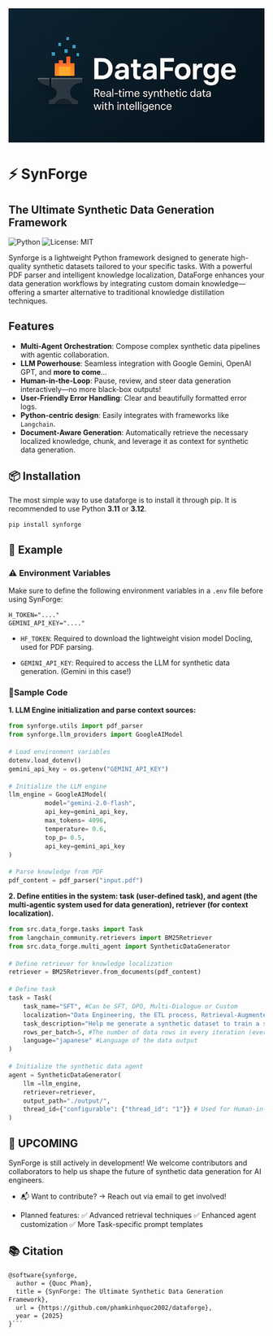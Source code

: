 <div align="center"><img src="https://github.com/phamkinhquoc2002/dataforge/blob/main/truelogo.png" alt="My Image" width="900"/></div>

# ⚡️ SynForge
## The Ultimate Synthetic Data Generation Framework
![Python](https://img.shields.io/badge/Python-3.11%2B-blue?logo=python) ![License: MIT](https://img.shields.io/badge/License-MIT-green?logo=open-source-initiative)

Synforge is a lightweight Python framework designed to generate high-quality synthetic datasets tailored to your specific tasks. With a powerful PDF parser and intelligent knowledge localization, DataForge enhances your data generation workflows by integrating custom domain knowledge—offering a smarter alternative to traditional knowledge distillation techniques. 

## Features
* **Multi-Agent Orchestration**: Compose complex synthetic data pipelines with agentic collaboration.
* **LLM Powerhouse**: Seamless integration with Google Gemini, OpenAI GPT, and **more to come**...
* **Human-in-the-Loop**: Pause, review, and steer data generation interactively—no more black-box outputs!
* **User-Friendly Error Handling**: Clear and beautifully formatted error logs.
* **Python-centric design**: Easily integrates with frameworks like `Langchain`.
* **Document-Aware Generation**: Automatically retrieve the necessary localized knowledge, chunk, and leverage it as context for synthetic data generation.
## 📦 Installation
The most simple way to use dataforge is to install it through pip. It is recommended to use Python **3.11** or **3.12**.
```bash
pip install synforge
```
## 🧪 Example
### ⚠️ Environment Variables
Make sure to define the following environment variables in a `.env` file before using SynForge:
```
H_TOKEN="...."
GEMINI_API_KEY="...."
```
* `HF_TOKEN`: Required to download the lightweight vision model Docling, used for PDF parsing.

* `GEMINI_API_KEY`: Required to access the LLM for synthetic data generation. (Gemini in this case!)
### 🔧Sample Code
**1. LLM Engine initialization and parse context sources:**
```python
from synforge.utils import pdf_parser
from synforge.llm_providers import GoogleAIModel

# Load environment variables
dotenv.load_dotenv()
gemini_api_key = os.getenv("GEMINI_API_KEY")

# Initialize the LLM engine
llm_engine = GoogleAIModel(
          model="gemini-2.0-flash",
          api_key=gemini_api_key,
          max_tokens= 4096,
          temperature= 0.6,
          top_p= 0.5,
          api_key=gemini_api_key
)

# Parse knowledge from PDF
pdf_content = pdf_parser("input.pdf")
```
**2. Define entities in the system: task (user-defined task), and agent (the multi-agentic system used for data generation), retriever (for context localization).**
```python
from src.data_forge.tasks import Task
from langchain_community.retrievers import BM25Retriever
from src.data_forge.multi_agent import SyntheticDataGenerator

# Define retriever for knowledge localization
retriever = BM25Retriever.from_documents(pdf_content)

# Define task
task = Task(
    task_name="SFT", #Can be SFT, DPO, Multi-Dialogue or Custom
    localization="Data Engineering, the ETL process, Retrieval-Augmented Generation", #Used to localize the parts that you want to use to for synthetic data generation.
    task_description="Help me generate a synthetic dataset to train a smaller model to reason.", #Description of the task
    rows_per_batch=5, #The number of data rows in every iteration (every LLM call)
    language="japanese" #Language of the data output
)

# Initialize the synthetic data agent
agent = SyntheticDataGenerator(
    llm =llm_engine,
    retriever=retriever,
    output_path="./output/",
    thread_id={"configurable": {"thread_id": "1"}} # Used for Human-in-the-loop 
)
```
## 🚧 UPCOMING
SynForge is still actively in development! We welcome contributors and collaborators to help us shape the future of synthetic data generation for AI engineers.

* 📬 Want to contribute? -> Reach out via email to get involved!

* Planned features:
✅  Advanced retrieval techniques
✅  Enhanced agent customization
✅  More Task-specific prompt templates

## 📚 Citation

```bibtext
@software{synforge,
  author = {Quoc Pham},
  title = {SynForge: The Ultimate Synthetic Data Generation Framework},
  url = {https://github.com/phamkinhquoc2002/dataforge},
  year = {2025}
}```
